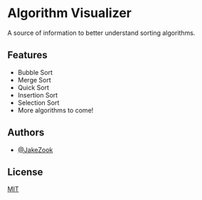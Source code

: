 # Algorithm Visualizer

A source of information to better understand sorting algorithms.

## Features

- Bubble Sort
- Merge Sort
- Quick Sort
- Insertion Sort
- Selection Sort
- More algorithms to come!

## Authors

- [@JakeZook](https://www.github.com/JakeZook)

## License

[MIT](https://choosealicense.com/licenses/mit/)
